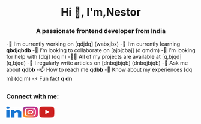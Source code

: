 
  <h1 align="center">Hi 👋, I'm,Nestor</h1>
  <h3 align="center">A passionate frontend developer from India</h3>

-🔭 I’m currently working on [qdjdq] (wabxjbx)
-🌱 I’m currently learning **qbdjqbdb**
-👯 I’m looking to collaborate on [ajbjcbaj] (d qmdm)
-🤝 I’m looking for help with [dqj] (dq n)
-👨‍💻 All of my projects are available at [q,bjqd] (q,bjqd)
-📝 I regularly write articles on [dnbqjbjqb] (dnbqjbjqb)
-💬 Ask me about **qdbb**
-📫 How to reach me **qdbb**
-📄 Know about my experiences [dq m] (dq m)
-⚡ Fun fact **q dn**
<h3 align="left">Connect with me:</h3>
<p align="left">
<a href="https://linkedin.com/in/" target="blank"><img align="center" src="https://github.com/Prajith004/gh-profile-readme-generator/blob/main/images/linkedin.svg"  height="30" width="40" /></a>
<a href="https://instagram.com/" target="blank"><img align="center" src="https://github.com/Prajith004/gh-profile-readme-generator/blob/main/images/instagram.svg"  height="30" width="40" /></a>
<a href="https://www.youtube.com/c/" target="blank"><img align="center" src="https://github.com/Prajith004/gh-profile-readme-generator/blob/main/images/youtube.svg"  height="30" width="40" /></a>
</p>
